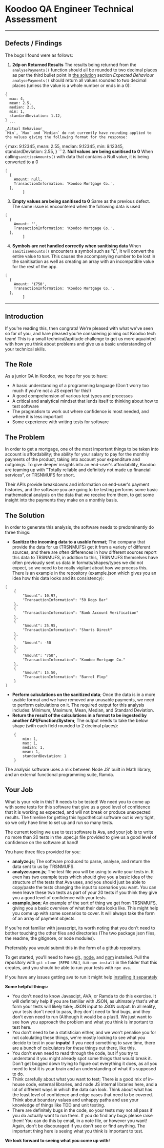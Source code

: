 # Koodoo QA Engineer Technical Assessment

---

## Defects / Findings

The bugs I found were as follows:

1. **2dp on Returned Results**
   The results being returned from the `analysePayments()` function should all be rounded to two decimal places as per the third bullet point in [the solution](https://github.com/teejay-shorter/Koodoo-QA#the-solution) section
   _Expected Behaviour_
   `analysePayments()` should return all values rounded to two decimal places (unless the value is a whole number or ends in a 0):

````
{
  max: 4,
  mean: 2.5,
  median: 2.5,
  min: 1,
  standardDeviation: 1.12,
}
  ```
_Actual Behaviour_
`Min`, `Max` and `Median` do not currently have rounding applied to the values giving the following format for the response:
````

{
max: 9.12345,
mean: 2.55,
median: 9.12345,
min: 9.12345,
standardDeviation: 2.55,
}
```2. **Null values are being sanitised to 0** When calling`sanitizeAmounts()` with data that contains a Null value, it is being converted to a 0

```
[
  {
    Amount: null,
    TransactionInformation: 'Koodoo Mortgage Co.',
  },
		]
```

3. **Empty values are being sanitised to 0**
   Same as the previous defect. The same issue is encountered when the following data is used

```
[
  {
    Amount: '',
    TransactionInformation: 'Koodoo Mortgage Co.',
  },
		]
```

4. **Symbols are not handled correctly when sanitising data**
   When `sanitizeAmounts()` encounters a symbol such as "£", it will convert the entire value to `NaN`. This causes the accompanying number to be lost in the sanitisation as well as creating an array with an incompatible value for the rest of the app.

```
[
  {
    Amount: '£750',
    TransactionInformation: 'Koodoo Mortgage Co.',
  },
		]
```

---

## Introduction

If you're reading this, then congrats! We're pleased with what we've seen so far of you, and hare pleased you're considering joining out Koodoo tech team! This is a small technical/aptitude challenge to get us more aquainted with how you think about problems and give us a basic understanding of your technical skills.

## The Role

As a junior QA in Koodoo, we hope for you to have:

- A basic understanding of a programming language (Don't worry too much if you're not a JS expert for this!)
- A good comprehension of various test types and processes
- A critical and analytical mindset that lends itself to thinking about how to test software
- The pragmatism to work out where confidence is most needed, and where it is less important
- Some experience with writing tests for software

## The Problem

In order to get a mortgage, one of the most important things to be taken into account is affordability; the ability for your salary to pay for the monthly payments of the product, taking into account your expenditure and outgoings. To give deeper insights into an end-user's affordability, Koodoo are teaming up with "Totally reliable and definitely not made up financial services", or TRSNMUFS for short.

Their APIs provide breakdowns and information on end-user's payment histories, and the software you are going to be testing performs some basic mathematical analysis on the data that we receive from them, to get some insight into the payments they make on a monthly basis.

## The Solution

In order to generate this analysis, the software needs to predominantly do three things:

- **Sanitize the incoming data to a usable format**; The company that provide the data for us (TRSNMUFS) get it from a variety of different sources, and there are often differences in how different sources report this data to TRSNMUFS, in addition to this, TRSNMUFS themselves have often previously sent us data in formats/shapes/types we did not expect, so we need to be really vigilant about how we process this. There is an example in the repository (example.json which gives you an idea how this data looks and its consistency):

```
[
    {
        "Amount": 10.97,
        "TransactionInformation": "50 Dogs Bar"
    },
    {
        "TransactionInformation": "Bank Account Verification"
    },
    {
        "Amount": 25.95,
        "TransactionInformation": "Shorts Direct"
    },
    {
        "Amount": -50
    },
    {
        "Amount": "750",
        "TransactionInformation": "Koodoo Mortgage Co."
    },
    {
        "Amount": 15.50,
        "TransactionInformation": "Barrel Flop"
    }
]
```

- **Perform calculations on the sanitized data**; Once the data is in a more usable format and we have removed any unusable payments, we need to perform calculations on it. The required output for this analysis includes: Minimum, Maximum, Mean, Median, and Standard Deviation.
- **Return the result of the calculations in a format to be ingested by another API/Function/System**; The output needs to take the below shape (with each field rounded to 2 decimal places):

```
    {
        min: 1,
        max: 1,
        median: 1,
        mean: 1,
        standardDeviation: 1
    }
```

The analysis software uses a mix between Node JS' built in Math library, and an external functional programming suite, Ramda.

## Your Job

What is your role in this? It needs to be tested! We need you to come up with some tests for this software that give us a good level of confidence that it is working as expected, and will not break or produce unexpected results. The timeline for getting this hypothetical software out is very tight, so we only have time to set up and run so many tests.

The current tooling we use to test software is Ava, and your job is to write no more than 20 tests in the .spec.js file provided to give us a good level of confidence on the software at hand!

You have three files provided for you:

- **analyze.js**; The software produced to parse, analyse, and return the data sent to us by TRSNMUFS.
- **analyze.spec.js**; The test file you will be using to write your tests in. It even has two example tests which should give you a basic idea of the structure of the tests that Ava uses, and you should just be able to copy/paste the tests changing the input to scenarios you want. You can even leave these two tests as part of your 20 tests if you think they give you a good level of confidence with your tests.
- **example.json**; An example of the sort of thing we get from TRSNMUFS, giving you a basic overview of what their data looks like. This might help you come up with some scenarios to cover. It will always take the form of an array of payment objects.

If you're not familiar with javascript, its worth noting that you don't need to bother touching the other files and directories (The two package json files, the readme, the gitignore, or node modules).

Preferrably you would submit this in the form of a github repository.

To get started, you'll need to have [git](https://git-scm.com/book/en/v2/Getting-Started-Installing-Git)., [node](https://nodejs.org/en/download/), and [npm](https://www.npmjs.com/get-npm) installed. Pull the repository with `git clone [REPO URL]`, run `npm install` in the folder that this creates, and you should be able to run your tests with `npx ava`.

If you have any issues getting ava to run it might help [installing it separately](https://github.com/avajs/ava)

**Some helpful things:**

- You don't need to know Javascipt, AVA, or Ramda to do this exercise. It will definitely help if you are familiar with JSON, as ultimately that's what form your tests will likely take; JSON input to JSON output. In all reality, your tests don't need to pass, they don't need to find bugs, and they don't even need to run (Although it would be a plus!). We just want to see how you approach the problem and what you think is important to test here.
- You don't need to be a statistician either, and we won't penalise you for not calculating these things, we're mostly looking to see what you decide to test in your **inputs**! If you need something to save time, there are a bunch of calculators for these things out there, like [this](https://www.mathsisfun.com/data/standard-deviation-calculator.html).
- You don't even need to read through the code, but if you try to understand it you might already spot some things that would break it. Don't get bogged down trying to figure out everything it does, as all you need to test it is your brain and an understanding of what it's supposed to do.
- Think carefully about what you want to test; There is a good mix of in-house code, external libraries, and node JS internal libraries here, and a lot of different ways in which the data can look. Think about what has the least level of confidence and edge cases that need to be covered. Think about boundary values and unhappy paths and use your knowledge of things like TDD and unit testing.
- There are definitely bugs in the code, so your tests may not all pass if you do actually want to run them. If you do find any bugs please raise them! You can do this by email, in a note file, or however you want! Again, don't be discouraged if you don't see or find anything. The important thing here is seeing what you think is important to test.

**We look forward to seeing what you come up with!**
